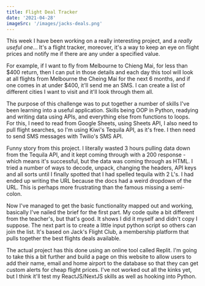 ```yaml
---
title: Flight Deal Tracker
date: '2021-04-28'
imageSrc: '/images/jacks-deals.png'
---
```


This week I have been working on a really interesting project, and a *really useful one*... It's a flight tracker, moreover, it's a way to keep an eye on flight prices and notify me if there are any under a specified value. 

For example, if I want to fly from Melbourne to Chieng Mai, for less than $400 return, then I can put in those details and each day this tool will look at all flights from Melbourne the Cheing Mai for the next 6 months, and if one comes in at under $400, it'll send me an SMS. I can create a list of different cities I want to visit and it'll look through them all.

The purpose of this challenge was to put together a number of skills I've been learning into a useful application. Skills being OOP in Python, readying and writing data using APIs, and everything else from functions to loops. For this, I need to read from Google Sheets, using Sheets API, I also need to pull flight searches, so I'm using Kiwi's Tequila API, as it's free. I then need to send SMS messages with Twilio's SMS API. 

Funny story from this project. I literally wasted 3 hours pulling data down from the Tequila API, and it kept coming through with a 200 response - which means it's successful, but the data was coming through as HTML. I tried a number of ways to decode, unpack, changing the headers, API keys and all sorts until I finally spotted that I had spelled tequila with 2 L's. I had ended up writing the URL because the docs had a weird dropdown of the URL. This is perhaps more frustrating than the famous missing a semi-colon. 

Now I've managed to get the basic functionality mapped out and working, basically I've nailed the brief for the first part. My code quite a bit different from the teacher's, but that's good. It shows I did it myself and didn't copy I suppose. The next part is to create a little input python script so others can join the list. It's based on Jack's Flight Club, a membership platform that pulls together the best flights deals available.

The actual project has this done using an online tool called Replit. I'm going to take this a bit further and build a page on this website to allow users to add their name, email and home airport to the database so that they can get custom alerts for cheap flight prices. I've not worked out all the kinks yet, but I think it'll test my ReactJS/NextJS skills as well as hooking into Python. 